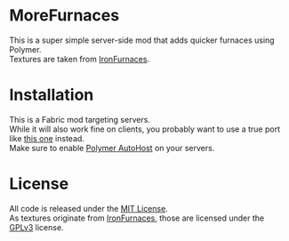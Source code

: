 # MoreFurnaces
This is a super simple server-side mod that adds quicker furnaces using Polymer.  
Textures are taken from [IronFurnaces](https://www.curseforge.com/minecraft/mc-mods/iron-furnaces).

# Installation
This is a Fabric mod targeting servers.  
While it will also work fine on clients, you probably want to use a true port like [this one](https://www.curseforge.com/minecraft/mc-mods/iron-furnaces-fabric) instead.  
Make sure to enable [Polymer AutoHost](https://polymer.pb4.eu/latest/user/resource-pack-hosting/) on your servers.

# License
All code is released under the [MIT License](https://github.com/JongWasTaken/morefurnaces/blob/main/LICENSE).  
As textures originate from [IronFurnaces](https://www.curseforge.com/minecraft/mc-mods/iron-furnaces), those are licensed under the [GPLv3](https://www.gnu.org/licenses/gpl-3.0.en.html) license.
